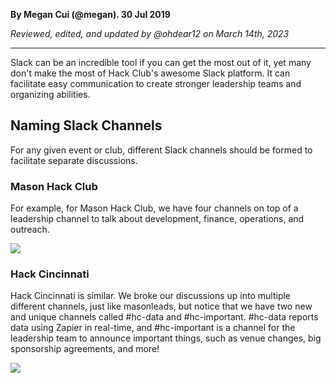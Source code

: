 __By Megan Cui (@megan). 30 Jul 2019__

_Reviewed, edited, and updated by @ohdear12 on March 14th, 2023_

---

Slack can be an incredible tool if you can get the most out of it, yet many don't make the most of Hack Club's awesome Slack platform. It can facilitate easy communication to create stronger leadership teams and organizing abilities.

## Naming Slack Channels

For any given event or club, different Slack channels should be formed to facilitate separate discussions.

### Mason Hack Club

For example, for Mason Hack Club, we have four channels on top of a leadership channel to talk about development, finance, operations, and outreach.

![](https://cloud-ixb8ojv0f.vercel.app/0image-20190730-204704.png)

### Hack Cincinnati

Hack Cincinnati is similar. We broke our discussions up into multiple different channels, just like masonleads, but notice that we have two new and unique channels called #hc-data and #hc-important. #hc-data reports data using Zapier in real-time, and #hc-important is a channel for the leadership team to announce important things, such as venue changes, big sponsorship agreements, and more!

![](https://cloud-ixb8ojv0f.vercel.app/1image-20190730-204724.png)
